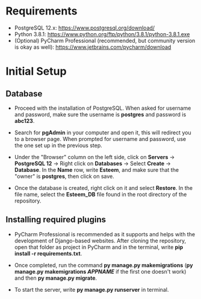 # Requirements

- PostgreSQL 12.x: https://www.postgresql.org/download/
- Python 3.8.1: https://www.python.org/ftp/python/3.8.1/python-3.8.1.exe
- (Optional) PyCharm Professional (recommended, but community version is okay as well): https://www.jetbrains.com/pycharm/download

# Initial Setup

## Database

- Proceed with the installation of PostgreSQL. When asked for username and password, make sure the username is **postgres** and password is **abc123**.

- Search for **pgAdmin** in your computer and open it, this will redirect you to a browser page. When prompted for username and password, use the one set up in the previous step.

- Under the "Browser" column on the left side, click on **Servers** -> **PostgreSQL 12** -> Right click on **Databases** -> Select **Create** -> **Database**. In the **Name** row, write **Esteem**, and make sure that the "owner" is **postgres**, then click on save.

- Once the database is created, right click on it and select **Restore**. In the file name, select the **Esteem_DB** file found in the root directory of the repository.

## Installing required plugins

- PyCharm Professional is recommended as it supports and helps with the development of Django-based websites. After cloning the repository, open that folder as project in PyCharm and in the terminal, write **pip install -r requirements.txt**.

- Once completed, run the command **py manage.py makemigrations** (**py manage.py makemigrations _APPNAME_** if the first one doesn't work) and then **py manage.py migrate**.

- To start the server, write **py manage.py runserver** in terminal.
